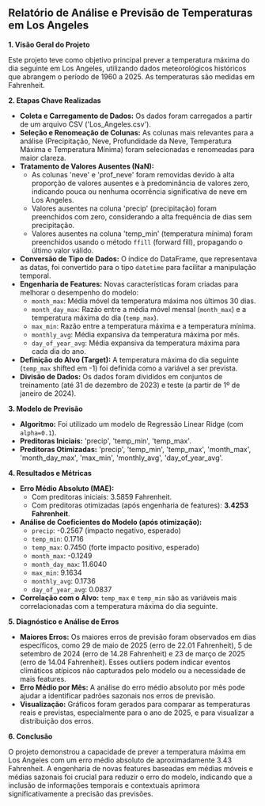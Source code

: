 ## Relatório de Análise e Previsão de Temperaturas em Los Angeles

**1. Visão Geral do Projeto**

Este projeto teve como objetivo principal prever a temperatura máxima do dia seguinte em Los Angeles, utilizando dados meteorológicos históricos que abrangem o período de 1960 a 2025. As temperaturas são medidas em Fahrenheit.

**2. Etapas Chave Realizadas**

* **Coleta e Carregamento de Dados:** Os dados foram carregados a partir de um arquivo CSV ('Los\_Angeles.csv').
* **Seleção e Renomeação de Colunas:** As colunas mais relevantes para a análise (Precipitação, Neve, Profundidade da Neve, Temperatura Máxima e Temperatura Mínima) foram selecionadas e renomeadas para maior clareza.
* **Tratamento de Valores Ausentes (NaN):**
    * As colunas 'neve' e 'prof\_neve' foram removidas devido à alta proporção de valores ausentes e à predominância de valores zero, indicando pouca ou nenhuma ocorrência significativa de neve em Los Angeles.
    * Valores ausentes na coluna 'precip' (precipitação) foram preenchidos com zero, considerando a alta frequência de dias sem precipitação.
    * Valores ausentes na coluna 'temp\_min' (temperatura mínima) foram preenchidos usando o método `ffill` (forward fill), propagando o último valor válido.
* **Conversão de Tipo de Dados:** O índice do DataFrame, que representava as datas, foi convertido para o tipo `datetime` para facilitar a manipulação temporal.
* **Engenharia de Features:** Novas características foram criadas para melhorar o desempenho do modelo:
    * `month_max`: Média móvel da temperatura máxima nos últimos 30 dias.
    * `month_day_max`: Razão entre a média móvel mensal (`month_max`) e a temperatura máxima do dia (`temp_max`).
    * `max_min`: Razão entre a temperatura máxima e a temperatura mínima.
    * `monthly_avg`: Média expansiva da temperatura máxima por mês.
    * `day_of_year_avg`: Média expansiva da temperatura máxima para cada dia do ano.
* **Definição do Alvo (Target):** A temperatura máxima do dia seguinte (`temp_max` shifted em -1) foi definida como a variável a ser prevista.
* **Divisão de Dados:** Os dados foram divididos em conjuntos de treinamento (até 31 de dezembro de 2023) e teste (a partir de 1º de janeiro de 2024).

**3. Modelo de Previsão**

* **Algoritmo:** Foi utilizado um modelo de Regressão Linear Ridge (com `alpha=0.1`).
* **Preditoras Iniciais:** 'precip', 'temp\_min', 'temp\_max'.
* **Preditoras Otimizadas:** 'precip', 'temp\_min', 'temp\_max', 'month\_max', 'month\_day\_max', 'max\_min', 'monthly\_avg', 'day\_of\_year\_avg'.

**4. Resultados e Métricas**

* **Erro Médio Absoluto (MAE):**
    * Com preditoras iniciais: 3.5859 Fahrenheit.
    * Com preditoras otimizadas (após engenharia de features): **3.4253 Fahrenheit**.
* **Análise de Coeficientes do Modelo (após otimização):**
    * `precip`: -0.2567 (impacto negativo, esperado)
    * `temp_min`: 0.1716
    * `temp_max`: 0.7450 (forte impacto positivo, esperado)
    * `month_max`: -0.1249
    * `month_day_max`: 11.6040
    * `max_min`: 9.1634
    * `monthly_avg`: 0.1736
    * `day_of_year_avg`: 0.0837
* **Correlação com o Alvo:** `temp_max` e `temp_min` são as variáveis mais correlacionadas com a temperatura máxima do dia seguinte.

**5. Diagnóstico e Análise de Erros**

* **Maiores Erros:** Os maiores erros de previsão foram observados em dias específicos, como 29 de maio de 2025 (erro de 22.01 Fahrenheit), 5 de setembro de 2024 (erro de 14.28 Fahrenheit) e 23 de março de 2025 (erro de 14.04 Fahrenheit). Esses outliers podem indicar eventos climáticos atípicos não capturados pelo modelo ou a necessidade de mais features.
* **Erro Médio por Mês:** A análise do erro médio absoluto por mês pode ajudar a identificar padrões sazonais nos erros de previsão.
* **Visualização:** Gráficos foram gerados para comparar as temperaturas reais e previstas, especialmente para o ano de 2025, e para visualizar a distribuição dos erros.

**6. Conclusão**

O projeto demonstrou a capacidade de prever a temperatura máxima em Los Angeles com um erro médio absoluto de aproximadamente 3.43 Fahrenheit. A engenharia de novas features baseadas em médias móveis e médias sazonais foi crucial para reduzir o erro do modelo, indicando que a inclusão de informações temporais e contextuais aprimora significativamente a precisão das previsões.